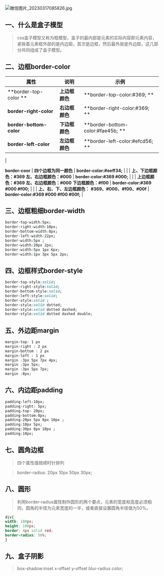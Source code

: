 ![微信图片_20230317085826.jpg](https://cdn.nlark.com/yuque/0/2023/jpeg/33625181/1679014851606-264f85e8-d801-4107-b254-c025cd6af839.jpeg#averageHue=%233e3d3b&clientId=u2c639845-9978-4&from=paste&height=455&id=ua111a88c&name=%E5%BE%AE%E4%BF%A1%E5%9B%BE%E7%89%87_20230317085826.jpg&originHeight=683&originWidth=1171&originalType=binary&ratio=1.5&rotation=0&showTitle=false&size=43233&status=done&style=none&taskId=u50213ab9-23af-4b84-8b05-1f31c02013e&title=&width=780.6666666666666)
## 一、什么是盒子模型
> css盒子模型又称为框模型，盒子的最内部是元素的实际内容即元素内容，紧挨着元素框外部的是内边距，其次是边框，然后最外层是外边距，这几部分共同组成了盒子模型。

## 二、边框border-color
| **属性** | **说明** | **示例** |
| --- | --- | --- |
| **border-top-color ** | **上边框颜色** | **border-top-color:#369; ** |
| **border-right-color** | **右边框颜色** | **border-right-color:#369; ** |
| **border-bottom-color** | **下边框颜色** | **border-bottom-color:#fae45b; ** |
| **border-left-color** | **左边框颜色** | **border-left-color:#efcd56; ** |
| 

**border-coor** | **四个边框为同一颜色** | **border-color:#eeff34;** |
|  | **上、下边框颜色：#369**
**左、右边框颜色：#000** | **border-color:#369 #000;** |
|  | **上边框颜色：#369**
**左、右边框颜色：#000**
**下边框颜色：#f00** | **border-color:#369 #000 #f00;** |
|  | **上、右、下、左边框颜色：**
**#369、#000、#f00、#00f** | **border-color:#369 #000 #f00 #00f;** |

## 三、边框粗细border-width
```css
border-top-width:5px; 
border-right-width:10px; 
border-bottom-width:8px; 
border-left-width:22px; 
border-width:5px ; 
border-width:20px 2px;
border-width:5px 1px 6px;
border-width:1px 3px 5px 2px;
```
## 四、边框样式border-style
```css
border-top-style:solid; 
border-right-style:solid; 
border-bottom-style:solid; 
border-left-style:solid; 
border-style:solid ; 
border-style:solid dotted;
border-style:solid dotted dashed;
border-style:solid dotted dashed double;
```
## 五、外边距margin
```css
margin-top: 1 px
margin-right : 2 px
margin-bottom : 2 px
margin-left : 1 px
margin :3px 5px 7px 4px;
margin :3px 5px;
margin :3px 5px 7px;
margin :8px;
```
## 六、内边距padding
```css
padding-left:10px; 
padding-right: 5px; 
padding-top: 20px; 
padding-bottom:8px; 
padding:20px 5px 8px 10px ; 
padding:10px 5px; 
padding:30px 8px 10px ; 
padding:10px;
```
## 七、圆角边框
> 四个属性值按顺时针排列

> border-radius: 20px  10px  50px  30px;

## 八、圆形
> 利用border-radius属性制作圆形的两个要点，元素的宽度和高度必须相同，圆角的半径为元素宽度的一半，或者直接设置圆角半径值为50%。

```css
div{
width: 100px;
height: 100px;
border: 4px solid red;
border-radius: 50%;
}
```
## 九、盒子阴影
> box-shadow:inset  x-offset  y-offset  blur-radius  color;


